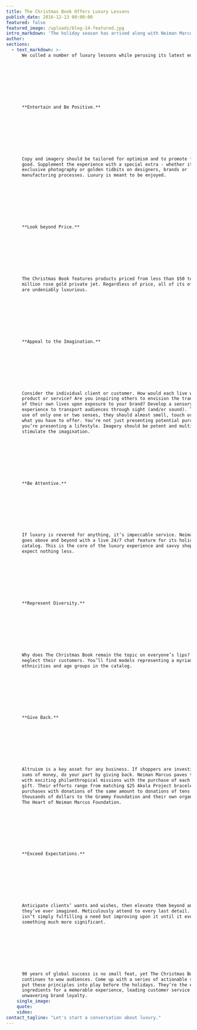 ```yaml
---
title: The Christmas Book Offers Luxury Lessons
publish_date: 2016-12-13 00:00:00
featured: false
featured_image: /uploads/blog-14-featured.jpg
intro_markdown: 'The holiday season has arrived along with Neiman Marcus’ annual catalog, The Christmas Book. Celebrating the 90th year of the historic publication, the storied purveyor of luxury goods offers elegant products as well as fantasy purchases that lie beyond our wildest dreams.​'
author:
sections:
  - text_markdown: >-
      We culled a number of luxury lessons while perusing its latest edition…









      **Entertain and Be Positive.**









      Copy and imagery should be tailored for optimism and to promote feeling
      good. Supplement the experience with a special extra - whether it be
      exclusive photography or golden tidbits on designers, brands or
      manufacturing processes. Luxury is meant to be enjoyed.









      **Look beyond Price.**









      The Christmas Book features products priced from less than $50 to a $1.5
      million rose gold private jet. Regardless of price, all of its offerings
      are undeniably luxurious.









      **Appeal to the Imagination.**









      Consider the individual client or customer. How would each live with your
      product or service? Are you inspiring others to envision the transformation
      of their own lives upon exposure to your brand? Develop a sensory
      experience to transport audiences through sight (and/or sound). Through the
      use of only one or two senses, they should almost smell, touch or taste
      what you have to offer. You’re not just presenting potential purchases,
      you’re presenting a lifestyle. Imagery should be potent and multifaceted to
      stimulate the imagination.









      **Be Attentive.**









      If luxury is revered for anything, it’s impeccable service. Neiman Marcus
      goes above and beyond with a live 24/7 chat feature for its holiday
      catalog. This is the core of the luxury experience and savvy shoppers
      expect nothing less.









      **Represent Diversity.**









      Why does The Christmas Book remain the topic on everyone’s lips? They don’t
      neglect their customers. You’ll find models representing a myriad of
      ethnicities and age groups in the catalog.









      **Give Back.**









      Altruism is a key asset for any business. If shoppers are investing serious
      sums of money, do your part by giving back. Neiman Marcus paves the way
      with exciting philanthropical missions with the purchase of each fantasy
      gift. Their efforts range from matching $25 Akola Project bracelet
      purchases with donations of the same amount to donations of tens of
      thousands of dollars to the Grammy Foundation and their own organization,
      The Heart of Neiman Marcus Foundation.









      **Exceed Expectations.**









      Anticipate clients’ wants and wishes, then elevate them beyond anything
      they’ve ever imagined. Meticulously attend to every last detail. The aim
      isn’t simply fulfilling a need but improving upon it until it evolves into
      something much more significant.









      90 years of global success is no small feat, yet The Christmas Book
      continues to wow audiences. Come up with a series of actionable steps to
      put these principles into play before the holidays. They’re the essential
      ingredients for a memorable experience, leading customer service and
      unwavering brand loyalty.​
    single_image:
    quote:
    video:
contact_tagline: "Let's start a conversation about luxury."
---
```



